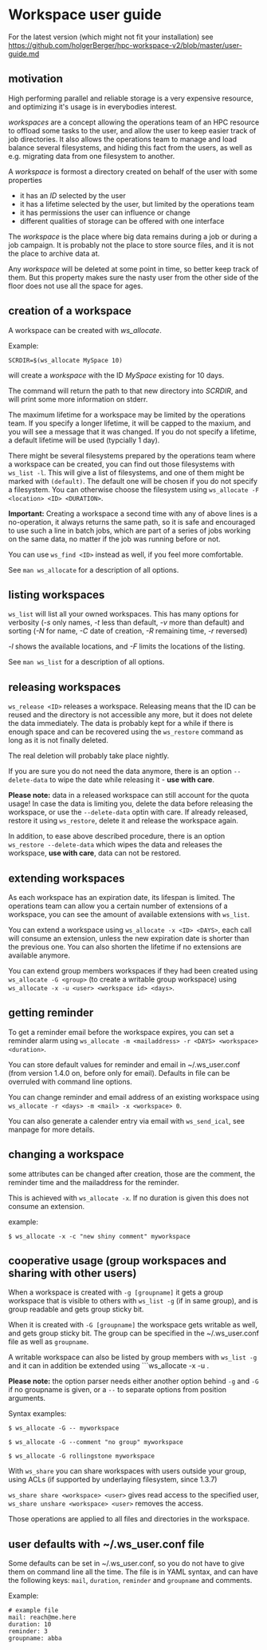 # Workspace user guide

For the latest version (which might not fit your installation) see
    https://github.com/holgerBerger/hpc-workspace-v2/blob/master/user-guide.md


## motivation

High performing parallel and reliable storage is a very expensive resource, and optimizing it's usage is in everybodies interest.

*workspaces* are a concept allowing the operations team of an HPC resource to offload some
tasks to the user, and allow the user to keep easier track of job directories.
It also allows the operations team to manage and load balance several filesystems,
and hiding this fact from the users, as well as e.g. migrating data from one filesystem to another.

A *workspace* is formost a directory created on behalf of the user with some properties
- it has an *ID* selected by the user
- it has a lifetime selected by the user, but limited by the operations team
- it has permissions the user can influence or change
- different qualities of storage can be offered with one interface

The *workspace* is the place where big data remains during a job or during a job campaign.
It is probably not the place to store source files, and it is not the place to archive data at.

Any *workspace* will be deleted at some point in time, so better keep track of them.
But this property makes sure the nasty user from the other side of the floor does not use
all the space for ages.

## creation of a workspace

A workspace can be created with *ws_allocate*.

Example:

```
SCRDIR=$(ws_allocate MySpace 10)
```

will create a *workspace* with the ID *MySpace* existing for 10 days.

The command will return the path to that new directory into *SCRDIR*,
and will print some more information on stderr.

The maximum lifetime for a workspace may be limited by the operations team.  If
you specify a longer lifetime, it will be capped to the maxium, and you will see
a message that it was changed.  If you do not specify a lifetime, a default
lifetime will be used (typcially 1 day).

There might be several filesystems prepared by the operations team where a workspace
can be created, you can find out those filesystems with ```ws_list -l```.
This will give a list of filesystems, and one of them might be marked with ```(default)```.
The default one will be chosen if you do not specify a filesystem. You can otherwise
choose the filesystem using ```ws_allocate -F <location> <ID> <DURATION>```.

**Important:** Creating a workspace a second time with any of above lines
is a no-operation, it always returns the same path, so it is safe and encouraged
to use such a line in batch jobs, which are part of a series of jobs working
on the same data, no matter if the job was running before or not.

You can use ```ws_find <ID>``` instead as well, if you feel more comfortable.

See ```man ws_allocate``` for a description of all options.

## listing workspaces

```ws_list``` will list all your owned workspaces. This has many options for verbosity
(*-s* only names, *-t* less than default, *-v* more than default) and sorting
(*-N* for name, *-C* date of creation, *-R* remaining time, *-r* reversed)

*-l* shows the available locations, and *-F* limits the locations of the listing.

See ```man ws_list``` for a description of all options.

## releasing workspaces

```ws_release <ID>``` releases a workspace.
Releasing means that the ID can be reused and the directory is not accessible any more,
but it does not delete the data immediately.
The data is probably kept for a while if there is enough space and can be recovered using
the ```ws_restore``` command as long as it is not finally deleted.

The real deletion will probably take place nightly.

If you are sure you do not need the data anymore, there is an option ``--delete-data`` to
wipe the date while releasing it - **use with care**.

**Please note:** data in a released workspace can still account for the quota usage!
In case the data is limiting you, delete the data before releasing the workspace, or use the ``--delete-data`` optin with care.
If already released, restore it using ```ws_restore```, delete it and release the workspace again.

In addition, to ease above described procedure, there is an option ```ws_restore --delete-data``` which wipes the data and releases the workspace,
**use with care**, data can not be restored.

## extending workspaces

As each workspace has an expiration date, its lifespan is limited.
The operations team can allow you a certain number of extensions of a workspace,
you can see the amount of available extensions with ```ws_list```.

You can extend a workspace using ```ws_allocate -x <ID> <DAYS>```,
each call will consume an extension, unless the new expiration date is shorter
than the previous one. You can also shorten the lifetime if no extensions
are available anymore.

You can extend group members workspaces if they had been created using ```ws_allocate -G <group>```
(to create a writable group workspace) using ```ws_allocate -x -u <user> <workspace id> <days>```.

## getting reminder

To get a reminder email before the workspace expires, you can set a reminder alarm
using ```ws_allocate -m <mailaddress> -r <DAYS> <workspace> <duration>```.

You can store default values for reminder and email in ~/.ws_user.conf (from version 1.4.0 on, before only for email).
Defaults in file can be overruled with command line options.

You can change reminder and email address of an existing workspace using ```ws_allocate -r <days> -m <mail> -x <workspace> 0```.

You can also generate a calender entry via email with ``ws_send_ical``, see manpage for more details.

## changing a workspace

some attributes can be changed after creation, those are the comment, the reminder time and the mailaddress for the reminder.

This is achieved with ```ws_allocate -x```. If no duration is given this does not consume an extension.

example:
```
$ ws_allocate -x -c "new shiny comment" myworkspace
```

## cooperative usage (group workspaces and sharing with other users)

When a workspace is created with ```-g [groupname]``` it gets a group workspace that is visible to others with ```ws_list -g``` (if in same group),
and is group readable and gets group sticky bit.

When it is created with ```-G [groupname]``` the workspace gets writable as well, and gets group sticky bit. The group can be specified in
the ~/.ws_user.conf file as well as ```groupname```.

A writable workspace can also be listed by group members with ```ws_list -g``` and it can in addition be extended
using ```ws_allocate -x -u <username> <workspace-id> <days>.

**Please note:** the option parser needs either another option behind ```-g``` and ```-G``` if no groupname is given, or a ```--``` to separate options from position arguments.

Syntax examples:
```
$ ws_allocate -G -- myworkspace
```

```
$ ws_allocate -G --comment "no group" myworkspace
```

```
$ ws_allocate -G rollingstone myworkspace
```

With ```ws_share``` you can share workspaces with users outside your group, using ACLs (if supported by underlaying filesystem, since 1.3.7)

```ws_share share <workspace> <user>``` gives read access to the specified user, ```ws_share unshare <workspace> <user>``` removes the access.

Those operations are applied to all files and directories in the workspace.

## user defaults with ~/.ws_user.conf file

Some defaults can be set in ~/.ws_user.conf, so you do not have to give them on command line all the time.
The file is in YAML syntax, and can have the following keys: ```mail```, ```duration```, ```reminder``` and ```groupname```
and comments.

Example:
```
# example file
mail: reach@me.here
duration: 10
reminder: 3
groupname: abba
```
